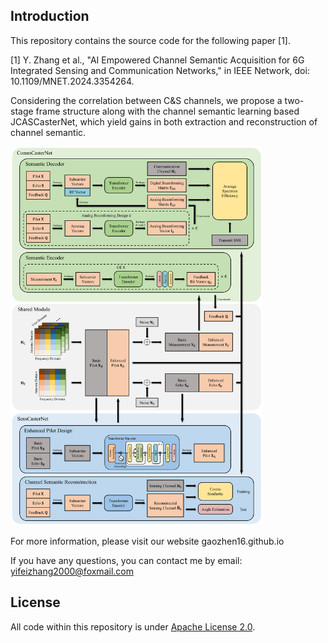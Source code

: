 ## Introduction

This repository contains the source code for the following paper [1].

[1] Y. Zhang et al., "AI Empowered Channel Semantic Acquisition for 6G Integrated Sensing and Communication Networks," in IEEE Network, doi: 10.1109/MNET.2024.3354264.

Considering the correlation between C&S channels, we propose a two-stage frame structure along with the channel semantic learning based JCASCasterNet, which yield gains in both extraction and reconstruction of channel semantic.

<img src="./assets/block_diagram.png" style="width:80%;" />

For more information, please visit our website gaozhen16.github.io

If you have any questions, you can contact me by email: yifeizhang2000@foxmail.com

## License

All code within this repository is under [Apache License 2.0](https://www.apache.org/licenses/LICENSE-2.0).

